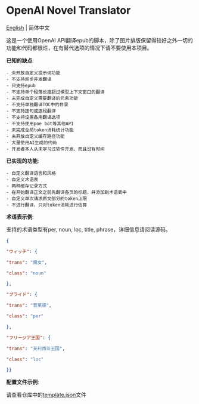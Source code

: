 # OpenAI Novel Translator


[English](https://github.com/WeeAris/ONT/blob/master/README.md) | 简体中文


这是一个使用OpenAI API翻译epub的脚本，除了图片排版保留得较好之外一切的功能和代码都很烂，在有替代选项的情况下请不要使用本项目。

**已知的缺点**:

	- 未开放自定义提示词功能
	- 不支持异步并发翻译
	- 只支持epub
	- 不支持单个段落长度超过模型上下文窗口的翻译
	- 未完成自定义需要翻译的元素功能
	- 不支持单独翻译TOC中的目录
	- 不支持逐句或逐段翻译
	- 不支持设置备用翻译选项
	- 不支持使用poe bot等其他API
	- 未完成全局token消耗统计功能
	- 未开放自定义缓存路径功能
	- 大量使用AI生成的代码
	- 开发者本人从未学习过软件开发，而且没有时间

**已实现的功能**:

	- 自定义翻译语言和风格
	- 自定义术语表
	- 两种缓存记录方式
	- 在开始翻译正文之前先翻译各页的标题，并添加到术语表中
	- 自定义单次请求原文部分的token上限
	- 不进行翻译，只对token消耗进行估算

**术语表示例**:

支持的术语类型有per, noun, loc, title, phrase，详细信息请阅读源码。

```json
{

"ウィッチ": {

"trans": "魔女",

"class": "noun"

},

"プライド": {

"trans": "普莱德",

"class": "per"

},

"フリージア王国": {

"trans": "芙利西亚王国",

"class": "loc"

}}
```

**配置文件示例**:

请查看仓库中的[template.json](https://github.com/WeeAris/ONT/blob/master/config/template.json)文件